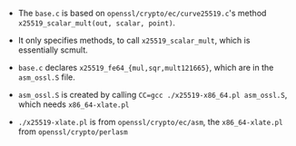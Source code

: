 - The `base.c` is based on `openssl/crypto/ec/curve25519.c`'s method `x25519_scalar_mult(out, scalar, point)`.
- It only specifies methods, to call `x25519_scalar_mult`, which is essentially scmult.
- `base.c` declares `x25519_fe64_{mul,sqr,mult121665}`, which are in the `asm_ossl.S` file.
- `asm_ossl.S` is created by calling `CC=gcc ./x25519-x86_64.pl asm_ossl.S`, which needs `x86_64-xlate.pl`

- `./x25519-xlate.pl` is from `openssl/crypto/ec/asm`, the `x86_64-xlate.pl` from `openssl/crypto/perlasm`


